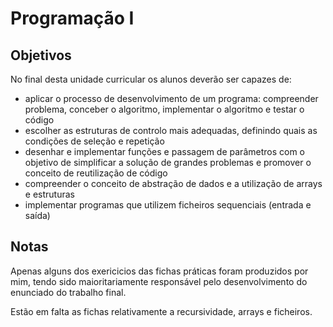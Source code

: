 # Programação I

## Objetivos
No final desta unidade curricular os alunos deverão ser capazes de:
- aplicar o processo de desenvolvimento de um programa: compreender problema, conceber o algoritmo, implementar o algoritmo e testar o código
- escolher as estruturas de controlo mais adequadas, definindo quais as condições de seleção e repetição
- desenhar e implementar funções e passagem de parâmetros com o objetivo de simplificar a solução de grandes problemas e promover o conceito de reutilização de código
- compreender o conceito de abstração de dados e a utilização de arrays e estruturas
- implementar programas que utilizem ficheiros sequenciais (entrada e saída) 

## Notas
Apenas alguns dos exericicios das fichas práticas foram produzidos por mim, tendo sido maioritariamente responsável pelo desenvolvimento do enunciado do trabalho final. 

Estão em falta as fichas relativamente a recursividade, arrays e ficheiros. 
